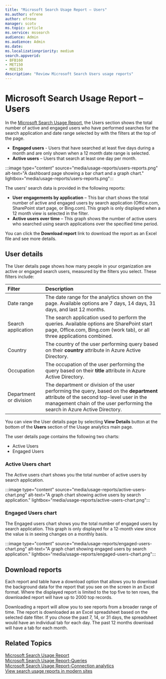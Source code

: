 ```yaml
---
title: "Microsoft Search Usage Report – Users"
ms.author: efrene
author: efrene
manager: scotv
ms.topic: article
ms.service: mssearch
audience: Admin
ms.audience: Admin
ms.date: 
ms.localizationpriority: medium
search.appverid:
- BFB160
- MET150
- MOE150
description: "Review Microsoft Search Users usage reports"
---
```


# Microsoft Search Usage Report – Users

In the [Microsoft Search Usage Report](usage-reports.md), the Users section shows the total number of active and engaged users who have performed searches for the search application and date range selected by with the filters at the top of the page.  

- **Engaged users** - Users that have searched at least five days during a month and are only shown when a 12 month date range is selected.
- **Active users** – Users that search at least one day per month.

:::image type="content" source="media/usage-reports/users-reports.png" alt-text="A dashboard page showing a bar chart and a graph chart." lightbox="media/usage-reports/users-reports.png":::

The users' search data is provided in the following reports: 

- **User engagements by application** – This bar chart shows the total number of active and engaged users by search application (Office.com, SharePoint start page, or Bing.com). This graph is only displayed when a 12 month view is selected in the filter.
- **Active users over time** – This graph shows the number of active users who searched using search applications over the specified time period.  

You can click the **Download report** link to download the report as an Excel file and see more details. 

## User details

The User details page shows how many people in your organization are active or engaged search users, measured by the filters you select.  These filters include: 

| Filter | Description |
|:-----|:-----|
|Date range |The date range for the analytics shown on the page. Available options are 7 days, 14 days, 31 days, and last 12 months.|
|Search application  |The search application used to perform the queries.  Available options are SharePoint start page, Office.com, Bing.com (work tab), or all three applications combined.  |
|Country  |The country of the user performing query based on their **country** attribute in Azure Active Directory. |
|Occupation    |The occupation of the user performing the query based on their **title** attribute in Azure Active Directory.  |
|Department or division    |The department or division of the user performing the query, based on the **department** attribute of the second top-level user in the management chain of the user performing the search in Azure Active Directory. |

You can view the User details page by selecting **View Details** button at the bottom of the **Users** section of the Usage analytics main page. 

The user details page contains the following two charts:
- Active Users 
- Engaged Users   

### Active Users chart
The Active users chart shows you the total number of active users by search application. 

:::image type="content" source="media/usage-reports/active-users-chart.png" alt-text="A graph chart showing active users by search application." lightbox="media/usage-reports/active-users-chart.png":::

### Engaged Users chart
The Engaged users chart shows you the total number of engaged users by search application. This graph is only displayed for a 12-month view since the value is in seeing changes on a monthly basis.

:::image type="content" source="media/usage-reports/engaged-users-chart.png" alt-text="A graph chart showing engaged users by search application." lightbox="media/usage-reports/engaged-users-chart.png":::

## Download reports
Each report and table have a download option that allows you to download the background data for the report that you see on the screen in an Excel format. Where the displayed report is limited to the top five to ten rows, the downloaded report will have up to 2000 top records.   

Downloading a report will allow you to see reports from a broader range of time. The report is downloaded as an Excel spreadsheet based on the selected date filter. If you chose the past 7, 14, or 31 days, the spreadsheet would have an individual tab for each day. The past 12 months download will have a tab for each month.

## Related Topics

[Microsoft Search Usage Report](usage-reports.md)</br>
[Microsoft Search Usage Report-Queries](queries-usage-reports.md)</br>
[Microsoft Search Usage Report-Connection analytics](connection-analytics-reports.md)</br>
[View search usage reports in modern sites](/sharepoint/view-search-usage-reports-modern-sites.md)